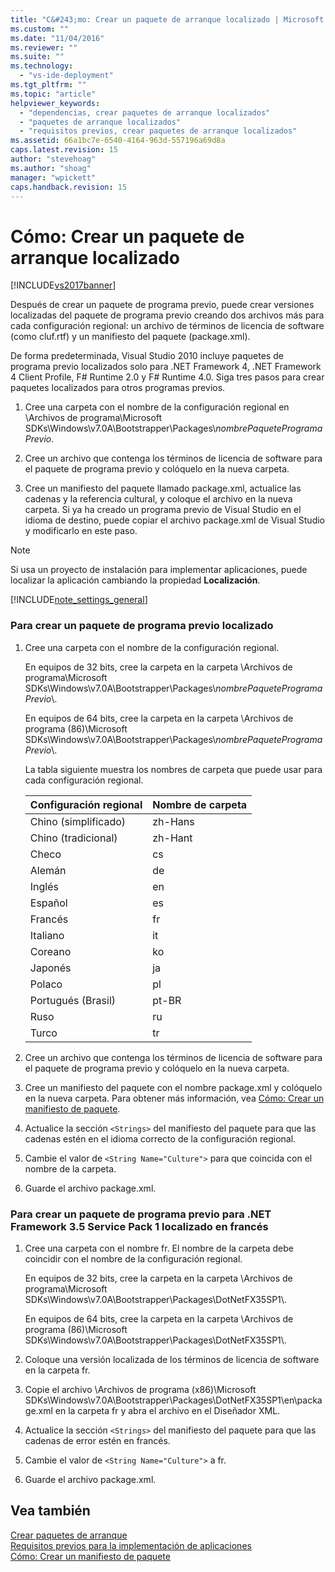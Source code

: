 ```yaml
---
title: "C&#243;mo: Crear un paquete de arranque localizado | Microsoft Docs"
ms.custom: ""
ms.date: "11/04/2016"
ms.reviewer: ""
ms.suite: ""
ms.technology: 
  - "vs-ide-deployment"
ms.tgt_pltfrm: ""
ms.topic: "article"
helpviewer_keywords: 
  - "dependencias, crear paquetes de arranque localizados"
  - "paquetes de arranque localizados"
  - "requisitos previos, crear paquetes de arranque localizados"
ms.assetid: 66a1bc7e-6540-4164-963d-557196a69d8a
caps.latest.revision: 15
author: "stevehoag"
ms.author: "shoag"
manager: "wpickett"
caps.handback.revision: 15
---
```

# C&#243;mo: Crear un paquete de arranque localizado
[!INCLUDE[vs2017banner](../code-quality/includes/vs2017banner.md)]

Después de crear un paquete de programa previo, puede crear versiones localizadas del paquete de programa previo creando dos archivos más para cada configuración regional: un archivo de términos de licencia de software \(como cluf.rtf\) y un manifiesto del paquete \(package.xml\).  
  
 De forma predeterminada, Visual Studio 2010 incluye paquetes de programa previo localizados solo para .NET Framework 4, .NET Framework 4 Client Profile, F\# Runtime 2.0 y F\# Runtime 4.0.  Siga tres pasos para crear paquetes localizados para otros programas previos.  
  
1.  Cree una carpeta con el nombre de la configuración regional en \\Archivos de programa\\Microsoft SDKs\\Windows\\v7.0A\\Bootstrapper\\Packages\\*nombrePaqueteProgramaPrevio*.  
  
2.  Cree un archivo que contenga los términos de licencia de software para el paquete de programa previo y colóquelo en la nueva carpeta.  
  
3.  Cree un manifiesto del paquete llamado package.xml, actualice las cadenas y la referencia cultural, y coloque el archivo en la nueva carpeta.  Si ya ha creado un programa previo de Visual Studio en el idioma de destino, puede copiar el archivo package.xml de Visual Studio y modificarlo en este paso.  
  
> [!NOTE]
>  Si usa un proyecto de instalación para implementar aplicaciones, puede localizar la aplicación cambiando la propiedad **Localización**.  
  
 [!INCLUDE[note_settings_general](../data-tools/includes/note_settings_general_md.md)]  
  
### Para crear un paquete de programa previo localizado  
  
1.  Cree una carpeta con el nombre de la configuración regional.  
  
     En equipos de 32 bits, cree la carpeta en la carpeta \\Archivos de programa\\Microsoft SDKs\\Windows\\v7.0A\\Bootstrapper\\Packages\\*nombrePaqueteProgramaPrevio*\\.  
  
     En equipos de 64 bits, cree la carpeta en la carpeta \\Archivos de programa \(86\)\\Microsoft SDKs\\Windows\\v7.0A\\Bootstrapper\\Packages\\*nombrePaqueteProgramaPrevio*\\.  
  
     La tabla siguiente muestra los nombres de carpeta que puede usar para cada configuración regional.  
  
    |Configuración regional|Nombre de carpeta|  
    |----------------------------|-----------------------|  
    |Chino \(simplificado\)|zh\-Hans|  
    |Chino \(tradicional\)|zh\-Hant|  
    |Checo|cs|  
    |Alemán|de|  
    |Inglés|en|  
    |Español|es|  
    |Francés|fr|  
    |Italiano|it|  
    |Coreano|ko|  
    |Japonés|ja|  
    |Polaco|pl|  
    |Portugués \(Brasil\)|pt\-BR|  
    |Ruso|ru|  
    |Turco|tr|  
  
2.  Cree un archivo que contenga los términos de licencia de software para el paquete de programa previo y colóquelo en la nueva carpeta.  
  
3.  Cree un manifiesto del paquete con el nombre package.xml y colóquelo en la nueva carpeta.  Para obtener más información, vea [Cómo: Crear un manifiesto de paquete](../deployment/how-to-create-a-package-manifest.md).  
  
4.  Actualice la sección `<Strings>` del manifiesto del paquete para que las cadenas estén en el idioma correcto de la configuración regional.  
  
5.  Cambie el valor de `<String Name="Culture">` para que coincida con el nombre de la carpeta.  
  
6.  Guarde el archivo package.xml.  
  
### Para crear un paquete de programa previo para .NET Framework 3.5 Service Pack 1 localizado en francés  
  
1.  Cree una carpeta con el nombre fr.  El nombre de la carpeta debe coincidir con el nombre de la configuración regional.  
  
     En equipos de 32 bits, cree la carpeta en la carpeta \\Archivos de programa\\Microsoft SDKs\\Windows\\v7.0A\\Bootstrapper\\Packages\\DotNetFX35SP1\\.  
  
     En equipos de 64 bits, cree la carpeta en la carpeta \\Archivos de programa \(86\)\\Microsoft SDKs\\Windows\\v7.0A\\Bootstrapper\\Packages\\DotNetFX35SP1\\.  
  
2.  Coloque una versión localizada de los términos de licencia de software en la carpeta fr.  
  
3.  Copie el archivo \\Archivos de programa \(x86\)\\Microsoft SDKs\\Windows\\v7.0A\\Bootstrapper\\Packages\\DotNetFX35SP1\\en\\package.xml en la carpeta fr y abra el archivo en el Diseñador XML.  
  
4.  Actualice la sección `<Strings>` del manifiesto del paquete para que las cadenas de error estén en francés.  
  
5.  Cambie el valor de `<String Name="Culture">` a fr.  
  
6.  Guarde el archivo package.xml.  
  
## Vea también  
 [Crear paquetes de arranque](../deployment/creating-bootstrapper-packages.md)   
 [Requisitos previos para la implementación de aplicaciones](../deployment/application-deployment-prerequisites.md)   
 [Cómo: Crear un manifiesto de paquete](../deployment/how-to-create-a-package-manifest.md)
